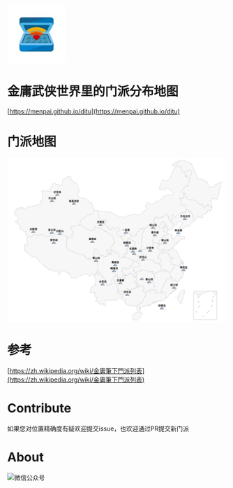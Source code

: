 <a href="https://github.com/menpai/ditu"><img src="https://raw.githubusercontent.com/menpai/ditu/master/assets/logo.png" alt="金庸武侠世界里的门派分布地图" /></a>

# 金庸武侠世界里的门派分布地图

[https://menpai.github.io/ditu](https://menpai.github.io/ditu)

# 门派地图
![金庸武侠世界里的门派分布地图](https://raw.githubusercontent.com/menpai/ditu/master/assets/map.png)

# 参考

[https://zh.wikipedia.org/wiki/金庸筆下門派列表](https://zh.wikipedia.org/wiki/金庸筆下門派列表)

# Contribute

如果您对位置精确度有疑欢迎提交issue，也欢迎通过PR提交新门派

# About
![微信公众号](https://raw.githubusercontent.com/flutter-samples/flutter-design-pattern/master/github-assets/official.png)

